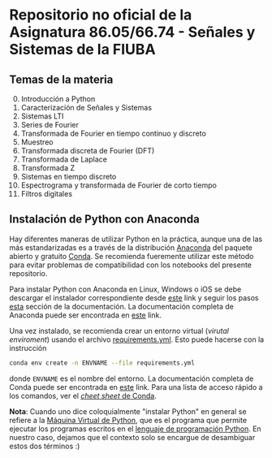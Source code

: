 
# Repositorio no oficial de la Asignatura 86.05/66.74 - Señales y Sistemas de la FIUBA

## Temas de la materia

0. Introducción a Python
1. Caracterización de Señales y Sistemas
2. Sistemas LTI
3. Series de Fourier
4. Transformada de Fourier en tiempo continuo y discreto
5. Muestreo
6. Transformada discreta de Fourier (DFT)
7. Transformada de Laplace
8. Transformada Z
9. Sistemas en tiempo discreto
10. Espectrograma y transformada de Fourier de corto tiempo
11. Filtros digitales

## Instalación de Python con Anaconda

Hay diferentes maneras de utilizar Python en la práctica, aunque una de las más estandarizadas es a través de la distribución [Anaconda](https://www.anaconda.com/) del paquete abierto y gratuito [Conda](https://conda.io/en/latest/). Se recomienda fueremente utilizar este método para evitar problemas de compatibilidad con los notebooks del presente repositorio.

Para instalar Python con Anaconda en Linux, Windows o iOS se debe descargar el instalador correspondiente desde [este](https://www.anaconda.com/products/distribution) link y seguir los pasos [esta](https://docs.anaconda.com/anaconda/user-guide/getting-started/#) sección de la documentación. La documentación completa de Anaconda puede ser encontrada en [este](https://docs.anaconda.com/) link.

Una vez instalado, se recomienda crear un entorno virtual (*virutal enviroment*) usando el archivo [requirements.yml](./requirements.yml). Esto puede hacerse con la instrucción
```bash
conda env create -n ENVNAME --file requirements.yml
```
donde `ENVNAME` es el nombre del entorno. La documentación completa de Conda puede ser encontrada en [este](https://conda.io/projects/conda/en/latest/index.html) link. Para una lista de acceso rápido a los comandos, ver el [*cheet sheet* de Conda](https://conda.io/projects/conda/en/latest/_downloads/cb0ffc4c7b1e6c0e716c066d2b077faf/conda-4.12.pdf).

**Nota**: Cuando uno dice coloquialmente "instalar Python" en general se refiere a la [Máquina Virtual de Python](https://www.devopsschool.com/blog/python-virtual-machine/#:~:text=Python%20Virtual%20Machine%20(PVM)%20is,instructions%20and%20display%20the%20output.), que es el programa que permite ejecutar los programas escritos en el [lenguaje de programación Python](https://www.python.org/). En nuestro caso, dejamos que el contexto solo se encargue de desambiguar estos dos términos :) 


